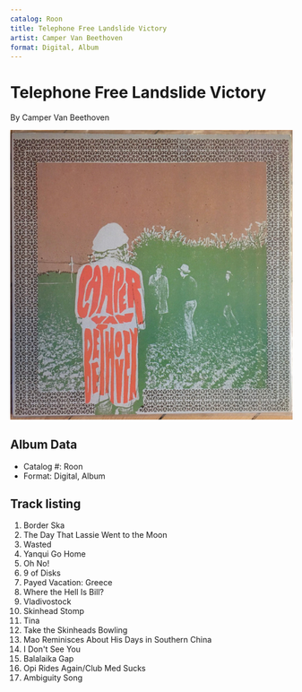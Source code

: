 ```yaml
---
catalog: Roon
title: Telephone Free Landslide Victory
artist: Camper Van Beethoven
format: Digital, Album
---
```


# Telephone Free Landslide Victory

By Camper Van Beethoven

![](../../assets/albumcovers/Camper_Van_Beethoven-Telephone_Free_Landslide_Victory.png)

## Album Data

- Catalog #: Roon
- Format: Digital, Album


## Track listing


1. Border Ska
2. The Day That Lassie Went to the Moon
3. Wasted
4. Yanqui Go Home
5. Oh No!
6. 9 of Disks
7. Payed Vacation: Greece
8. Where the Hell Is Bill?
9. Vladivostock
10. Skinhead Stomp
11. Tina
12. Take the Skinheads Bowling
13. Mao Reminisces About His Days in Southern China
14. I Don't See You
15. Balalaika Gap
16. Opi Rides Again/Club Med Sucks
17. Ambiguity Song

